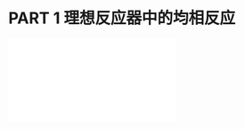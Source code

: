 # PART 1  理想反应器中的均相反应

<object data="CRE part 1.pdf" type="application/pdf" width="150%" height="800">
    <embed src="CRE part 1.pdf" type="application/pdf" />
</object>